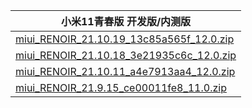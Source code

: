 | 小米11青春版  开发版/内测版    |
| ---- |
| [miui_RENOIR_21.10.19_13c85a565f_12.0.zip](https://hugeota.d.miui.com/21.10.19/miui_RENOIR_21.10.19_13c85a565f_12.0.zip)    |
| [miui_RENOIR_21.10.18_3e21935c6c_12.0.zip](https://hugeota.d.miui.com/21.10.18/miui_RENOIR_21.10.18_3e21935c6c_12.0.zip)    |
| [miui_RENOIR_21.10.11_a4e7913aa4_12.0.zip](https://hugeota.d.miui.com/21.10.11/miui_RENOIR_21.10.11_a4e7913aa4_12.0.zip)    |
| [miui_RENOIR_21.9.15_ce00011fe8_11.0.zip](https://hugeota.d.miui.com/21.9.15/miui_RENOIR_21.9.15_ce00011fe8_11.0.zip)    |
